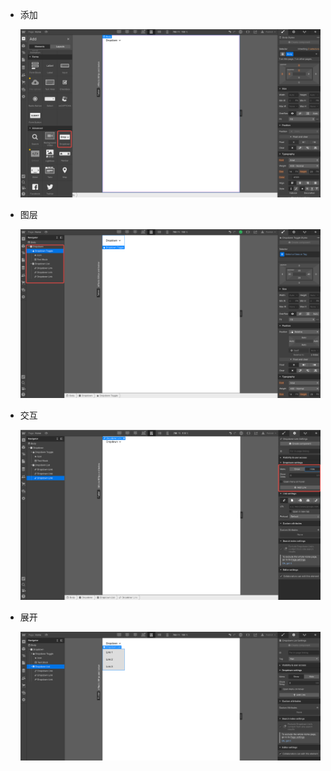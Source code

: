 - 添加

    ![](./dropdown-add.png)

- 图层

    ![](./dropdown-layer.png)

- 交互

    ![](./dropdown-intersection.png)

- 展开

    ![](./dropdown-open.png)
